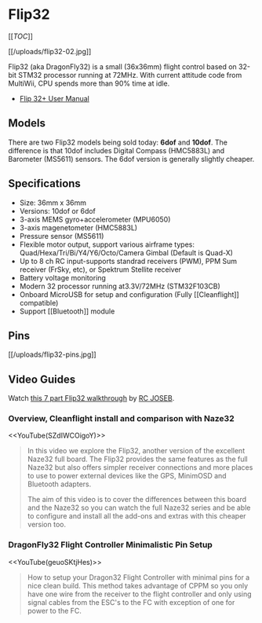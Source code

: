 # Flip32

[[_TOC_]]

[[/uploads/flip32-02.jpg]]

Flip32 (aka DragonFly32) is a small (36x36mm) flight control based on 32-bit STM32 processor running at 72MHz. With current attitude code from MultiWii, CPU spends more than 90% time at idle.

* [Flip 32+ User Manual](http://www.rcgroups.com/forums/showthread.php?t=2212634)

## Models

There are two Flip32 models being sold today: **6dof** and **10dof**. The difference is that 10dof includes Digital Compass (HMC5883L) and Barometer (MS5611) sensors. The 6dof version is generally slightly cheaper.

## Specifications

* Size: 36mm x 36mm
* Versions: 10dof or 6dof
* 3-axis MEMS gyro+accelerometer (MPU6050)
* 3-axis magenetometer (HMC5883L)
* Pressure sensor (MS5611)
* Flexible motor output, support various airframe types: Quad/Hexa/Tri/Bi/Y4/Y6/Octo/Camera Gimbal (Default is Quad-X)
* Up to 8 ch RC input-supports standrad receivers (PWM), PPM Sum receiver (FrSky, etc), or Spektrum Stellite receiver
* Battery voltage monitoring
* Modern 32 processor running at3.3V/72MHz (STM32F103CB)
* Onboard MicroUSB for setup and configuration (Fully [[Cleanflight]] compatible)
* Support [[Bluetooth]] module

## Pins

[[/uploads/flip32-pins.jpg]]

## Video Guides

Watch [this 7 part Flip32 walkthrough](https://www.youtube.com/playlist?list=PLcgC1hv_h_0YaeVh5UI0XY5iC4p97ljv1) by [RC JOSEB](https://www.youtube.com/channel/UC8x4XDXGAa4RqTaBuUcMicQ).

### Overview, Cleanflight install and comparison with Naze32

<<YouTube(SZdIWCOigoY)>>

> In this video we explore the Flip32, another version of the excellent Naze32 full board. The Flip32 provides the same features as the full Naze32 but also offers simpler receiver connections and more places to use to power external devices like the GPS, MinimOSD and Bluetooth adapters.
>
> The aim of this video is to cover the differences between this board and the Naze32 so you can watch the full Naze32 series and be able to configure and install all the add-ons and extras with this cheaper version too. 


### DragonFly32 Flight Controller Minimalistic Pin Setup

<<YouTube(geuoSKtjHes)>>

> How to setup your Dragon32 Flight Controller with minimal pins for a nice clean build. This method takes advantage of CPPM so you only have one wire from the receiver to the flight controller and only using signal cables from the ESC's to the FC with exception of one for power to the FC. 
